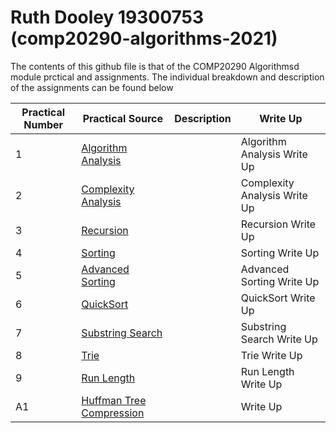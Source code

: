 # Ruth Dooley 19300753 (comp20290-algorithms-2021)

The contents of this github file is that of the COMP20290 Algorithmsd module prctical and assignments. The individual breakdown and description of the assignments can be found below 

Practical Number | Practical Source | Description | Write Up
---------------- | ---------------- | ----------- | --------
1 | [Algorithm Analysis](https://github.com/CompAlgorithms/algorithms20290-2021-repository-RuthDooley/tree/main/wk2-algorithm-analysis)| | Algorithm Analysis Write Up
2 | [Complexity Analysis](https://github.com/CompAlgorithms/algorithms20290-2021-repository-RuthDooley/tree/main/wk3-complexity-analysis) | | Complexity Analysis Write Up
3 | [Recursion](https://github.com/CompAlgorithms/algorithms20290-2021-repository-RuthDooley/tree/main/wk4-recursion/src) | | Recursion Write Up
4 | [Sorting](https://github.com/CompAlgorithms/algorithms20290-2021-repository-RuthDooley/tree/main/wk5-sorting/src) | | Sorting Write Up
5 | [Advanced Sorting](https://github.com/CompAlgorithms/algorithms20290-2021-repository-RuthDooley/tree/main/wk6-advanced-sorting/src) | | Advanced Sorting Write Up
6 | [QuickSort](https://github.com/CompAlgorithms/algorithms20290-2021-repository-RuthDooley/tree/main/wk7-quicksort/src) | | QuickSort Write Up
7 | [Substring Search](https://github.com/CompAlgorithms/algorithms20290-2021-repository-RuthDooley/tree/main/wk8-substring-search/src) | | Substring Search Write Up
8 | [Trie](https://github.com/CompAlgorithms/algorithms20290-2021-repository-RuthDooley/tree/main/wk9-trie/src) | | Trie Write Up
9 | [Run Length]() | | Run Length Write Up
A1 | [Huffman Tree Compression]() | |  Write Up

